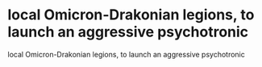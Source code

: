 # local Omicron-Drakonian legions, to launch an aggressive psychotronic

local Omicron-Drakonian legions, to launch an aggressive psychotronic